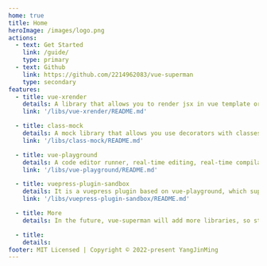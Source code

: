 ```yaml
---
home: true
title: Home
heroImage: /images/logo.png
actions:
  - text: Get Started
    link: /guide/
    type: primary
  - text: Github
    link: https://github.com/2214962083/vue-superman
    type: secondary
features:
  - title: vue-xrender
    details: A library that allows you to render jsx in vue template or render template string in jsx, free rendering is up to you. Support vue2 and vue3.
    link: '/libs/vue-xrender/README.md'

  - title: class-mock
    details: A mock library that allows you use decorators with classes to generate fake data. Based on faker.js library.
    link: '/libs/class-mock/README.md'

  - title: vue-playground
    details: A code editor runner, real-time editing, real-time compilation, real-time preview.
    link: '/libs/vue-playground/README.md'

  - title: vuepress-plugin-sandbox
    details: It is a vuepress plugin based on vue-playground, which supports rapid writing of demos of real-time editing, real-time compilation, and real-time preview.
    link: '/libs/vuepress-plugin-sandbox/README.md'

  - title: More
    details: In the future, vue-superman will add more libraries, so stay tuned.

  - title:
    details:
footer: MIT Licensed | Copyright © 2022-present YangJinMing
---
```

